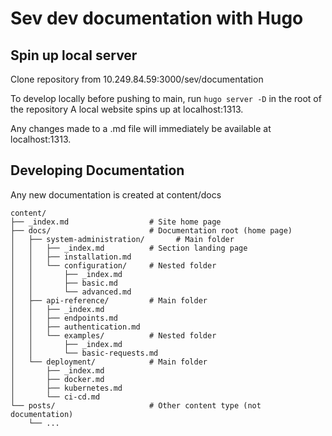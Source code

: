 # Sev dev documentation with Hugo

## Spin up local server
Clone repository from 10.249.84.59:3000/sev/documentation

To develop locally before pushing to main, run `hugo server -D` in the root of the repository
A local website spins up at localhost:1313.

Any changes made to a .md file will immediately be available at localhost:1313.

## Developing Documentation
Any new documentation is created at content/docs 

```
content/
├── _index.md                  # Site home page
├── docs/                      # Documentation root (home page)
│   ├── system-administration/       # Main folder
│   │   ├── _index.md          # Section landing page
│   │   ├── installation.md
│   │   └── configuration/     # Nested folder
│   │       ├── _index.md
│   │       ├── basic.md
│   │       └── advanced.md
│   ├── api-reference/         # Main folder
│   │   ├── _index.md
│   │   ├── endpoints.md
│   │   ├── authentication.md
│   │   └── examples/          # Nested folder
│   │       ├── _index.md
│   │       └── basic-requests.md
│   └── deployment/            # Main folder
│       ├── _index.md
│       ├── docker.md
│       ├── kubernetes.md
│       └── ci-cd.md
└── posts/                     # Other content type (not documentation)
    └── ...
```
